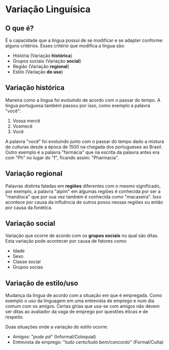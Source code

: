 # Variação Linguísica
## O que é?
É a capacidade que a língua possui de se modificar e se adapter conforme alguns critérios. Esses critério que modifica a língua são:

- História (Variação **histórica**)
- Grupos sociais (Variação **social**)
- Região (Variação **regional**)
- Estilo (Variação **do uso**)

## Variação histórica
Maneira como a língua foi evoluindo de acordo com o passar do tempo. A língua portuguesa também passou por isso, como exemplo a palavra "você":
1. Vossa mercê
2. Vosmecê
3. Você

A palavra "você" foi evoluindo junto com o passar do tempo dado a mistura de culturas desde a época de 1500 na chegada dos portugueses ao Brasil. Outro exemplo é a palavra "farmácia" que na escrita da palavra antes era com "Ph" no lugar do "f", ficando assim: "Pharmacia".
## Variação regional
Palavras distinta faladas em **regiões** diferentes com o mesmo significado, por exemplo, a palavra "aipim" em algumas regiões é conhecida por ser a "mandioca" que por sua vez também é conhecida como "macaxeira". Isso acontece por causa da influência de outros povos nessas regiões ou então por causa da fonética.
## Variação social
Variação que ocorre de acordo com os **grupos sociais** no qual são ditas. Esta variação pode acontecer por causa de fatores como:
- Idade
- Sexo
- Classe social
- Grupos socias
## Variação de estilo/uso
Mudança da língua de acordo com a situação em que é empregada. Como exemplo o uso da linguagem em uma entrevista de emprego e num dia comum com os amigos. Certas gírias que  usa-se com amigos não devem ser ditas ao avaliador da vaga de emprego por questões éticas e de respeito.

Duas situações onde a variação do estilo ocorre:
- Amigos: "*pode pá*" (Informal/Coloquial)
- Entrevista de emprego: "*tudo certo/tudo bem/concordo*" (Formal/Culta)